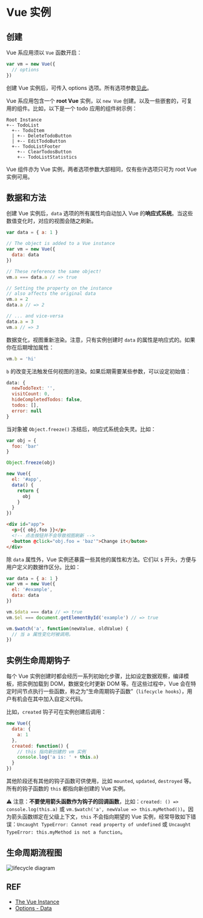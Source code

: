 # Vue 实例

## 创建

Vue 系应用须以 `Vue` 函数开启：

```js
var vm = new Vue({
  // options
})
```

创建 Vue 实例后，可传入 options 选项。所有选项参数[见此][api]。

Vue 系应用包含一个 **root Vue** 实例，以 `new Vue` 创建。以及一些嵌套的，可复用的组件。比如，以下是一个 todo 应用的组件树示例：

```
Root Instance
+-- TodoList
  +-- TodoItem
  | +-- DeleteTodoButton
  | +-- EditTodoButton
  +-- TodoListFooter
    +-- ClearTodosButton
    +-- TodoListStatistics
```

Vue 组件亦为 Vue 实例，两者选项参数大部相同，仅有些许选项只可为 root Vue 实例可用。

## 数据和方法

创建 Vue 实例后，`data` 选项的所有属性均自动加入 Vue 的**响应式系统**。当这些数值变化时，对应的视图会随之刷新。

```js
var data = { a: 1 }

// The object is added to a Vue instance
var vm = new Vue({
  data: data
})

// These reference the same object!
vm.a === data.a // => true

// Setting the property on the instance
// also affects the original data
vm.a = 2
data.a // => 2

// ... and vice-versa
data.a = 3
vm.a // => 3
```

数据变化，视图重新渲染。注意，只有实例创建时 `data` 的属性是响应式的。如果你在后期增加属性：

```js
vm.b = 'hi'
```

`b` 的改变无法触发任何视图的渲染。如果后期需要某些参数，可以设定初始值：

```js
data: {
  newTodoText: '',
  visitCount: 0,
  hideCompletedTodos: false,
  todos: [],
  error: null
}
```

当对象被 `Object.freeze()` 冻结后，响应式系统会失灵。比如：

```js
var obj = {
  foo: 'bar'
}

Object.freeze(obj)

new Vue({
  el: '#app',
  data() {
    return {
      obj
    }
  }
})
```

```html
<div id="app">
  <p>{{ obj.foo }}</p>
  <!-- 点击按钮并不会导致视图刷新 -->
  <button @click="obj.foo = 'baz'">Change it</buton>
</div>
```

除 `data` 属性外，Vue 实例还暴露一些其他的属性和方法。它们以 `$` 开头，方便与用户定义的数据作区分。比如：

```js
var data = { a: 1 }
var vm = new Vue({
  el: '#example',
  data: data
})

vm.$data === data // => true
vm.$el === document.getElementById('example') // => true

vm.$watch('a', function(newValue, oldValue) {
  // 当 a 属性变化时被调用。
})
```

## 实例生命周期钩子

每个 Vue 实例创建时都会经历一系列初始化步骤，比如设定数据观察，编译模板，把实例加载到 DOM，数据变化时更新 DOM 等。在这些过程中，Vue 会在特定时间节点执行一些函数，称之为“生命周期钩子函数”（`lifecycle hooks`），用户有机会在其中加入自定义代码。

比如，`created` 钩子可在实例创建后调用：

```js
new Vue({
  data: {
    a: 1
  },
  created: function() {
    // this 指向新创建的 vm 实例
    console.log('a is: ' + this.a)
  }
})
```

其他阶段还有其他的钩子函数可供使用，比如 `mounted`, `updated`, `destroyed` 等。所有的钩子函数的 `this` 都指向新创建的 Vue 实例。

⚠️ 注意：**不要使用箭头函数作为钩子的回调函数**，比如：`created: () => console.log(this.a)` 或 `vm.$watch('a', newValue => this.myMethod())`。因为箭头函数绑定在父级上下文，`this` 不会指向期望的 Vue 实例，经常导致如下错误：`Uncaught TypeError: Cannot read property of undefined` 或 `Uncaught TypeError: this.myMethod is not a function`。

## 生命周期流程图

![lifecycle diagram](https://vuejs.org/images/lifecycle.png?_sw-precache=6f2c97f045ba988851b02056c01c8d62)

## REF

- [The Vue Instance][instance]
- [Options - Data][api]

[instance]: https://vuejs.org/v2/guide/instance.html
[api]: https://vuejs.org/v2/api/#Options-Data